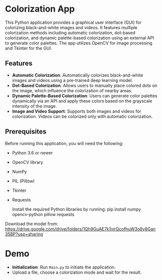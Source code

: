 # Colorization App

This Python application provides a graphical user interface (GUI) for colorizing black-and-white images and videos. It features multiple colorization methods including automatic colorization, dot-based colorization, and dynamic palette-based colorization using an external API to generate color palettes. The app utilizes OpenCV for image processing and Tkinter for the GUI.

## Features

- **Automatic Colorization**: Automatically colorizes black-and-white images and videos using a pre-trained deep learning model.
- **Dot-Based Colorization**: Allows users to manually place colored dots on the image, which influence the colorization of nearby areas.
- **Dynamic Palette-Based Colorization**: Users can generate color palettes dynamically via an API and apply these colors based on the grayscale intensity of the image.
- **Image and Video Support**: Supports both images and videos for colorization. Videos can be colorized only with automatic colorization.

## Prerequisites

Before running this application, you will need the following:
- Python 3.6 or newer
- OpenCV library
- NumPy
- PIL (Pillow)
- Tkinter
- Requests


  Install the required Python libraries by running: pip install numpy opencv-python pillow requests


Download the model from: https://drive.google.com/drive/folders/1Qh9GuAE7k1jxrQcofhuW3o8y8Gan35BP?usp=sharing

# Demo

- **Initialization**: Run `Main.py` to initiate the application.
-  Upload a file, choose a colorization mode and wait for the result.
